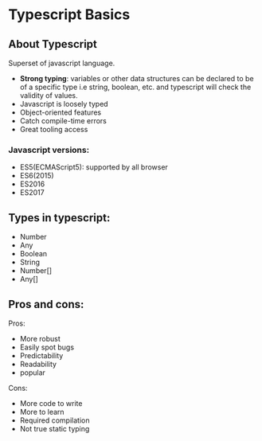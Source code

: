 # Typescript Basics

## About Typescript

Superset of javascript language.

- **Strong typing**: variables or other data structures can be declared to be of a specific type i.e string, boolean, etc. and typescript will check the validity of values.
- Javascript is loosely typed
- Object-oriented features
- Catch compile-time errors
- Great tooling access

### Javascript versions:

- ES5(ECMAScript5): supported by all browser
- ES6(2015)
- ES2016
- ES2017

## Types in typescript:

- Number
- Any
- Boolean
- String
- Number[]
- Any[]

## Pros and cons:

Pros:

- More robust
- Easily spot bugs
- Predictability
- Readability
- popular

Cons:

- More code to write
- More to learn
- Required compilation
- Not true static typing
